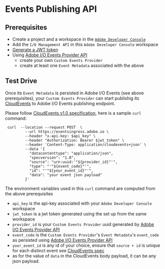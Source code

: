 <!--:nav_order:2-->

# Events Publishing API

## Prerequisites

* Create a project and a workspace in the [`Adobe Developer Console`](https://www.adobe.io/apis/experienceplatform/console/docs.html#!AdobeDocs/adobeio-console/master/projects-empty.md)
* Add the `I/O Management API` in this `Adobe Developer Console` workspace 
* [Generate a JWT token](https://www.adobe.io/apis/experienceplatform/console/docs.html#!AdobeDocs/adobeio-console/master/credentials.md)
* Using [Adobe I/O Events Provider API](provider_api.md) 
   * create your own `Custom Events Provider`
   * create at least one `Event Metadata` associated with the above

## Test Drive

Once its `Event Metadata` is persisted in Adobe I/O Events (see above prerequisites),
your `Custom Events Provider` can start publishig its 
[CloudEvents]( https://cloudevents.io) to Adobe I/O Events publishing endpoint.

Please follow [CloudEvents v1.0 specification](https://github.com/cloudevents/spec/blob/v1.0/spec.md), 
here is a sample `curl` command:

     curl  --location --request POST  \
             --url https://eventsingress.adobe.io \
             --header "x-api-key: $api_key" \
             --header "Authorization: Bearer $jwt_token" \
             --header 'Content-Type: application/cloudevents+json' \
             --data '{
               "datacontenttype": "application/json",
               "specversion": "1.0",
               "source": "urn:uuid:'"${provider_id}"'",
               "type": "'"${event_code}"'",
               "id": "'"${your_event_id}"'",
               "data": "your event json payload"
             }'


The environment variables used in this `curl` command are computed from the above prerequisites
* `api_key` is the api-key associated with your `Adobe Developer Console` workspace
* `jwt_token` is a jwt token generated using the set up from the same workspace
* `provider_id` is your `Custom Events Provider` uuid generated by [Adobe I/O Events Provider API](../api/provider_api.md)
* `event_code` is the `Custom Events Provider`'s `Event Metadata`'s `event_code` as persisted using [Adobe I/O Events Provider API](../api/provider_api.md)
* `your_event_id` is any id of your choice, 
ensure that `source + id` is unique for each distinct event see [CloudEvents spec](https://github.com/cloudevents/spec/blob/v1.0/spec.md#id)
*  as for the value of `data` in the CloudEvents body payload, it can be any json payload.



        
